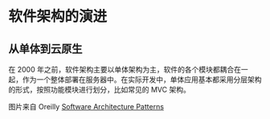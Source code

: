 # 软件架构的演进

## 从单体到云原生

在 2000 年之前，软件架构主要以单体架构为主，软件的各个模块都耦合在一起，作为一个整体部署在服务器中。在实际开发中，单体应用基本都采用分层架构的形式，按照功能模块进行划分，比如常见的 MVC 架构。


图片来自 Oreilly [Software Architecture Patterns](https://www.oreilly.com/library/view/software-architecture-patterns/)